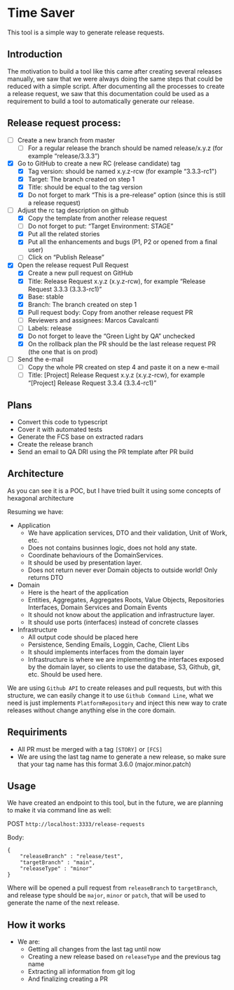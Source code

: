 Time Saver
=========

This tool is a simple way to generate release requests.

## Introduction

The motivation to build a tool like this came after creating several releases manually, we saw that we were always doing the same steps that could be reduced with a simple script. After documenting all the processes to create a release request, we saw that this documentation could be used as a requirement to build a tool to automatically generate our release.

## Release request process:

- [ ] Create a new branch from master
  - [ ] For a regular release the branch should be named release/x.y.z (for example “release/3.3.3”)
- [x] Go to GitHub to create a new RC (release candidate) tag
  - [x] Tag version: should be named x.y.z-rcw (for example “3.3.3-rc1")
  - [x] Target: The branch created on step 1
  - [x] Title: should be equal to the tag version
  - [x] Do not forget to mark “This is a pre-release” option (since this is still a release request)
- [ ] Adjust the rc tag description on github
  - [x] Copy the template from another release request
  - [ ] Do not forget to put: “Target Environment: STAGE” 
  - [x] Put all the related stories
  - [x] Put all the enhancements and bugs (P1, P2 or opened from a final user)
  - [ ] Click on “Publish Release”
- [x] Open the release request Pull Request
  - [x] Create a new pull request on GitHub
  - [x] Title: Release Request x.y.z (x.y.z-rcw), for example “Release Request 3.3.3 (3.3.3-rc1)”
  - [x] Base: stable
  - [x] Branch: The branch created on step 1
  - [x] Pull request body: Copy from another release request PR
  - [ ] Reviewers and assignees: Marcos Cavalcanti
  - [ ] Labels: release
  - [x] Do not forget to leave the “Green Light by QA” unchecked
  - [x] On the rollback plan the PR should be the last release request PR (the one that is on prod)
- [ ] Send the e-mail
  - [ ] Copy the whole PR created on step 4 and paste it on a new e-mail
  - [ ] Title: [Project] Release Request x.y.z (x.y.z-rcw), for example “[Project] Release Request 3.3.4 (3.3.4-rc1)”

## Plans
- Convert this code to typescript
- Cover it with automated tests
- Generate the FCS base on extracted radars
- Create the release branch
- Send an email to QA DRI using the PR template after PR build

## Architecture

As you can see it is a POC, but I have tried built it using some concepts of hexagonal architecture

Resuming we have:
- Application
  - We have application services, DTO and their validation, Unit of Work, etc.
  - Does not contains businnes logic, does not hold any state.
  - Coordinate behaviours of the DomainServices.
  - It should be used by presentation layer.
  - Does not return never ever Domain objects to outside world! Only returns DTO
- Domain
  - Here is the heart of the application
  - Entities, Aggregates, Aggregates Roots, Value Objects, Repositories Interfaces, Domain Services and Domain Events
  - It should not know about the application and infrastructure layer.
  - It should use ports (interfaces) instead of concrete classes
- Infrastructure
  - All output code should be placed here
  - Persistence, Sending Emails, Loggin, Cache, Client Libs
  - It should implements interfaces from the domain layer
  - Infrastructure is where we are implementing the interfaces exposed by the domain layer, so clients to use the database, S3, Github, git, etc. Should be used here.

We are using `Github API` to create releases and pull requests, but with this structure, we can easily change it to use `Github Command Line`, what we need is just implements `PlatformRepository` and inject this new way to crate releases without change anything else in the core domain.

## Requiriments

- All PR must be merged with a tag `[STORY]` or `[FCS]`
- We are using the last tag name to generate a new release, so make sure that your tag name has this format 3.6.0 (major.minor.patch)

## Usage

We have created an endpoint to this tool, but in the future, we are planning to make it via command line as well:

POST
`http://localhost:3333/release-requests`

Body:
```
{
    "releaseBranch" : "release/test", 
    "targetBranch" : "main",
    "releaseType" : "minor"
}
```

Where will be opened a pull request from `releaseBranch` to `targetBranch`, and release type should be `major`, `minor` or `patch`, that will be used to generate the name of the next release.

## How it works

- We are:
  - Getting all changes from the last tag until now
  - Creating a new release based on `releaseType` and the previous tag name
  - Extracting all information from git log
  - And finalizing creating a PR 
